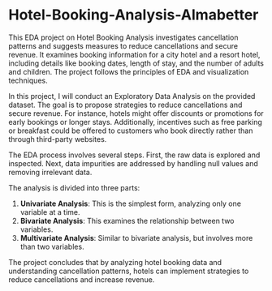# Hotel-Booking-Analysis-Almabetter
This EDA project on Hotel Booking Analysis investigates cancellation patterns and suggests measures to reduce cancellations and secure revenue. It examines booking information for a city hotel and a resort hotel, including details like booking dates, length of stay, and the number of adults and children. The project follows the principles of EDA and visualization techniques.

In this project, I will conduct an Exploratory Data Analysis on the provided dataset. The goal is to propose strategies to reduce cancellations and secure revenue. For instance, hotels might offer discounts or promotions for early bookings or longer stays. Additionally, incentives such as free parking or breakfast could be offered to customers who book directly rather than through third-party websites.

The EDA process involves several steps. First, the raw data is explored and inspected. Next, data impurities are addressed by handling null values and removing irrelevant data.

The analysis is divided into three parts:

1. **Univariate Analysis**: This is the simplest form, analyzing only one variable at a time.
2. **Bivariate Analysis**: This examines the relationship between two variables.
3. **Multivariate Analysis**: Similar to bivariate analysis, but involves more than two variables.

The project concludes that by analyzing hotel booking data and understanding cancellation patterns, hotels can implement strategies to reduce cancellations and increase revenue.
